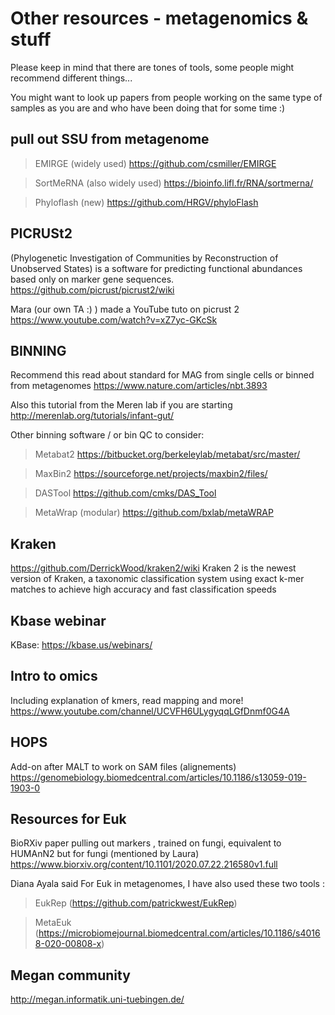 # Other resources - metagenomics & stuff

Please keep in mind that there are tones of tools, some people might recommend different things...

You might want to look up papers from people working on the same type of samples as you are and who have been doing that for some time :)

## pull out SSU from metagenome
>EMIRGE (widely used)
https://github.com/csmiller/EMIRGE

>SortMeRNA (also widely used)
https://bioinfo.lifl.fr/RNA/sortmerna/

>Phyloflash (new)
https://github.com/HRGV/phyloFlash

## PICRUSt2 
(Phylogenetic Investigation of Communities by Reconstruction of Unobserved States) is a software for predicting functional abundances based only on marker gene sequences.
https://github.com/picrust/picrust2/wiki

Mara (our own TA :) ) made a YouTube tuto on picrust 2
https://www.youtube.com/watch?v=xZ7yc-GKcSk

## BINNING
Recommend this read about standard for MAG from single cells or binned from metagenomes 
https://www.nature.com/articles/nbt.3893

Also this tutorial from the Meren lab if you are starting 
http://merenlab.org/tutorials/infant-gut/

Other binning software / or bin QC to consider:

>Metabat2 
https://bitbucket.org/berkeleylab/metabat/src/master/

>MaxBin2 
https://sourceforge.net/projects/maxbin2/files/

>DASTool 
https://github.com/cmks/DAS_Tool

>MetaWrap (modular) 
https://github.com/bxlab/metaWRAP

## Kraken
https://github.com/DerrickWood/kraken2/wiki
Kraken 2 is the newest version of Kraken, a taxonomic classification system using exact k-mer matches to achieve high accuracy and fast classification speeds

## Kbase webinar
KBase: https://kbase.us/webinars/

## Intro to omics
Including explanation of kmers, read mapping and more!
https://www.youtube.com/channel/UCVFH6ULygyqqLGfDnmf0G4A

## HOPS 
Add-on after MALT to work on SAM files (alignements)
https://genomebiology.biomedcentral.com/articles/10.1186/s13059-019-1903-0


## Resources for Euk

BioRXiv paper pulling out markers , trained on fungi, equivalent to HUMAnN2 but for fungi (mentioned by Laura) 
https://www.biorxiv.org/content/10.1101/2020.07.22.216580v1.full

Diana Ayala said For Euk in metagenomes, I have also used these two tools :

>EukRep (https://github.com/patrickwest/EukRep)  

>MetaEuk (https://microbiomejournal.biomedcentral.com/articles/10.1186/s40168-020-00808-x)

## Megan community

http://megan.informatik.uni-tuebingen.de/




